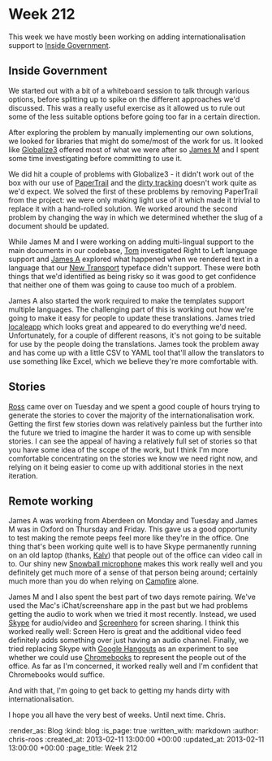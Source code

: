 Week 212
========

This week we have mostly been working on adding internationalisation support to [Inside Government](https://www.gov.uk/government).

## Inside Government

We started out with a bit of a whiteboard session to talk through various options, before splitting up to spike on the different approaches we'd discussed. This was a really useful exercise as it allowed us to rule out some of the less suitable options before going too far in a certain direction.

After exploring the problem by manually implementing our own solutions, we looked for libraries that might do some/most of the work for us. It looked like [Globalize3](https://github.com/svenfuchs/globalize3) offered most of what we were after so [James M](/james-mead) and I spent some time investigating before committing to use it.

We did hit a couple of problems with Globalize3 - it didn't work out of the box with our use of [PaperTrail](https://github.com/airblade/paper_trail) and the [dirty tracking](https://github.com/svenfuchs/globalize3/blob/master/test/globalize3/dirty_tracking_test.rb#L31) doesn't work quite as we'd expect. We solved the first of these problems by removing PaperTrail from the project: we were only making light use of it which made it trivial to replace it with a hand-rolled solution. We worked around the second problem by changing the way in which we determined whether the slug of a document should be updated.

While James M and I were working on adding multi-lingual support to the main documents in our codebase, [Tom](/tom-ward) investigated Right to Left language support and [James A](/james-adam) explored what happened when we rendered text in a language that our [New Transport](http://digital.cabinetoffice.gov.uk/2012/07/05/a-few-notes-on-typography/) typeface didn't support. These were both things that we'd identified as being risky so it was good to get confidence that neither one of them was going to cause too much of a problem.

James A also started the work required to make the templates support multiple languages. The challenging part of this is working out how we're going to make it easy for people to update these translations. James tried [localeapp](http://www.localeapp.com/) which looks great and appeared to do everything we'd need. Unfortunately, for a couple of different reasons, it's not going to be suitable for use by the people doing the translations. James took the problem away and has come up with a little CSV to YAML tool that'll allow the translators to use something like Excel, which we believe they're more comfortable with.

## Stories

[Ross](https://twitter.com/rossferg) came over on Tuesday and we spent a good couple of hours trying to generate the stories to cover the majority of the internationalisation work. Getting the first few stories down was relatively painless but the further into the future we tried to imagine the harder it was to come up with sensible stories. I can see the appeal of having a relatively full set of stories so that you have some idea of the scope of the work, but I think I'm more comfortable concentrating on the stories we know we need right now, and relying on it being easier to come up with additional stories in the next iteration.

## Remote working

James A was working from Aberdeen on Monday and Tuesday and James M was in Oxford on Thursday and Friday. This gave us a good opportunity to test making the remote peeps feel more like they're in the office. One thing that's been working quite well is to have Skype permanently running on an old laptop (thanks, [Kalv](http://gofreerange.com/kalvir-sandhu)) that people out of the office can video call in to. Our shiny new [Snowball microphone](http://bluemic.com/snowball/) makes this work really well and you definitely get much more of a sense of that person being around; certainly much more than you do when relying on [Campfire](http://campfirenow.com/) alone.

James M and I also spent the best part of two days remote pairing. We've used the Mac's iChat/screenshare app in the past but we had problems getting the audio to work when we tried it most recently. Instead, we used [Skype](http://www.skype.com/en/) for audio/video and [Screenhero](http://screenhero.com/) for screen sharing. I think this worked really well: Screen Hero is great and the additional video feed definitely adds something over just having an audio channel. Finally, we tried replacing Skype with [Google Hangouts](https://tools.google.com/dlpage/hangoutplugin) as an experiment to see whether we could use [Chromebooks](http://www.google.co.uk/intl/en/chrome/devices/) to represent the people out of the office. As far as I'm concerned, it worked really well and I'm confident that Chromebooks would suffice.

And with that, I'm going to get back to getting my hands dirty with internationalisation.

I hope you all have the very best of weeks. Until next time. Chris.

:render_as: Blog
:kind: blog
:is_page: true
:written_with: markdown
:author: chris-roos
:created_at: 2013-02-11 13:00:00 +00:00
:updated_at: 2013-02-11 13:00:00 +00:00
:page_title: Week 212
